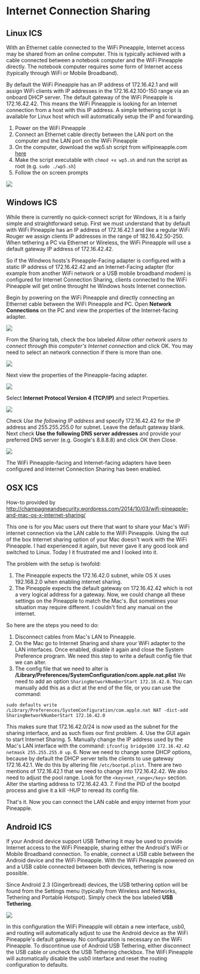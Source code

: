# Internet Connection Sharing

## Linux ICS

With an Ethernet cable connected to the WiFi Pineapple, Internet access may be shared from an online computer. This is typically achieved with a cable connected between a notebook computer and the WiFi Pineapple directly. The notebook computer requires some form of Internet access (typically through WiFi or Mobile Broadband).

By default the WiFi Pineapple has an IP address of 172.16.42.1 and will assign WiFi clients with IP addresses in the 172.16.42.100-150 range via an onboard DHCP server. The default gateway of the WiFi Pineapple is 172.16.42.42. This means the WiFi Pineapple is looking for an Internet connection from a host with this IP address. A simple tethering script is available for Linux host which will automatically setup the IP and forwarding.

  1. Power on the WiFi Pineapple
  2. Connect an Ethernet cable directly between the LAN port on the computer and the LAN port on the WiFi Pineapple
  3. On the computer, download the wp5.sh script from wifipineapple.com [here](https://wifipineapple.com/mk5/scripts/wp5.sh)
  4. Make the script executable with `chmod +x wp5.sh` and run the script as root (e.g. `sudo ./wp5.sh`)
  5. Follow the on screen prompts

![](imgs/linux_ics.png)

## Windows ICS

While there is currently no quick-connect script for Windows, it is a fairly simple and straightforward setup. First we must understand that by default with WiFi Pineapple has an IP address of 172.16.42.1 and like a regular WiFi Rouger we assign clients IP addresses in the range of 182.16.42.50-250. When tethering a PC via Ethernet or Wireless, the WiFi Pineapple will use a default gateway IP address of 172.16.42.42.

So if the Windwos hosts's Pineapple-Facing adapter is configured with a static IP address of 172.16.42.42 and an Internet-Facing adapter (for example from another WiFi network or a USB mobile broadband modem) is configured for Internet Connection Sharing, clients connected to the WiFi Pineapple will get online throught he Windows hosts Internet connection.

Begin by powering on the WiFi Pineapple and directly connecting an Ethernet cable between the WiFi Pineapple and PC. Open **Network Connections** on the PC and view the properties of the Internet-facing adapter.

![](imgs/windows_ics1.png)

From the Sharing tab, check the box labeled *Allow other network users to connect through this computer's Internet connection* and click OK. You may need to select an network connection if there is more than one.

![](imgs/windows_ics2.png)

Next view the properties of the Pineapple-facing adapter.

![](imgs/windows_ics3.png)

Select **Internet Protocol Version 4 (TCP/IP)** and select Properties.

![](imgs/windows_ics4.png)

Check *Use the following IP address* and specify 172.16.42.42 for the IP address and 255.255.255.0 for subnet. Leave the default gateway blank. Next check **Use the following DNS server addresses** and provide your preferred DNS server (e.g. Google's 8.8.8.8) and click OK then Close.

![](imgs/windows_ics5.png)

The WiFi Pineapple-facing and Internet-facing adapters have been configured and Internet Connection Sharing has been enabled.

## OSX ICS

How-to provided by http://champagneandsecurity.wordpress.com/2014/10/03/wifi-pineapple-and-mac-os-x-internet-sharing/

This one is for you Mac users out there that want to share your Mac's WiFi internet connection via the LAN cable to the WiFi Pineapple. Using the out of the box Internet sharing option of your Mac doesn't work with the WiFi Pineapple. I had experienced it again, but never gave it any good look and switched to Linux. Today I it frustrated me and I looked into it.

The problem with the setup is twofold:

  1. The Pineapple expects the 172.16.42.0 subnet, while OS X uses 192.168.2.0 when enabling internet sharing.
  2. The Pineapple expects the default gateway on 172.16.42.42 which is not a very logical address for a gateway. Now, we could change all these settings on the Pineapple to match the Mac's. But sometimes your situation may require different. I couldn't find any manual on the internet.

So here are the steps you need to do:

  1. Disconnect cables from Mac's LAN to Pineapple.
  2. On the Mac go to Internet Sharing and share your WiFi adapter to the LAN interfaces. Once enabled, disable it again and close the System Preference program. We need this step to write a default config file that we can alter.
  3. The config file that we need to alter is **/Library/Preferences/SystemConfiguration/com.apple.nat.plist** We need to add an option `SharingNetworkNumberStart 172.16.42.0`. You can manually add this as a dict at the end of the file, or you can use the command:
  ```
  sudo defaults write /Library/Preferences/SystemConfiguration/com.apple.nat NAT -dict-add SharingNetworkNumberStart 172.16.42.0
  ```
  This makes sure that 172.16.42.0/24 is now used as the subnet for the sharing interface, and as such fixes our first problem.
  4. Use the GUI again to start Internet Sharing.
  5. Manually change the IP address used by the Mac's LAN interface with the command: `ifconfig bridge100 172.16.42.42 netmask 255.255.255.0 up`.
  6. Now we need to change some DHCP options, because by default the DHCP server tells the clients to use gateway 172.16.42.1. We do this by altering file `/etc/bootpd.plist`. There are two mentions of 172.16.42.1 that we need to change into 172.16.42.42. We also need to adjust the pool range. Look for the `<key>net_range</key>` section. Alter the starting address to 172.16.42.43.
  7. Find the PID of the bootpd process and give it a kill -HUP to reread its config file.

That's it. Now you can connect the LAN cable and enjoy internet from your Pineapple.

## Android ICS

If your Android device support USB Tethering it may be used to provide Internet access to the WiFi Pineapple, sharing either the Android's WiFi or Mobile Broadband connection. To enable, connect a USB cable between the Android device and the WiFi Pineapple. With the WiFi Pineapple powered on and a USB cable connected between both devices, tethering is now possible.

Since Android 2.3 (Gingerbread) devices, the USB tethering option will be found from the Settings menu (typically from Wireless and Networks, Tethering and Portable Hotspot). Simply check the box labeled **USB Tethering**.

![](imgs/android_ics.png)

In this configuration the WiFi Pineapple will obtain a new interface, usb0, and routing will automatically adjust to use the Android device as the WiFi Pineapple's default gateway. No configuration is necessary on the WiFi Pineapple. To discontinue use of Android USB Tethering, either disconnect the USB cable or uncheck the USB Tethering checkbox. The WiFi Pineapple will automatically disable the usb0 interface and reset the routing configuration to defaults.
